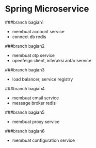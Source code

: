 # Spring Microservice

###branch bagian1
- membuat account service
- connect db redis

###branch bagian2
- membuat otp service
- openfeign client, interaksi antar service 

###branch bagian3
- load balancer, service registry

###branch bagian4
- membuat email service
- message broker redis

###branch bagian5
- membuat proxy service

###branch bagian6
- membuat configuration service